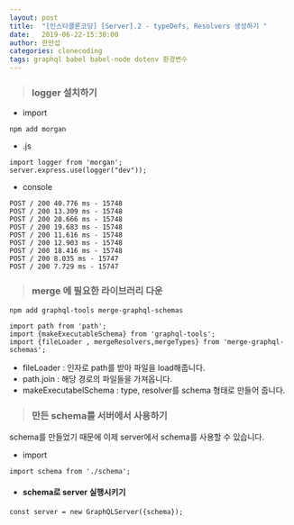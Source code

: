 ```yaml
---
layout: post
title:  "[인스타클론코딩] [Server].2 - typeDefs, Resolvers 생성하기 "
date:   2019-06-22-15:30:00
author: 한만섭
categories: clonecoding
tags: graphql babel babel-node dotenv 환경변수
---
```


> ### logger 설치하기 
  * import
  ```
  npm add morgan
  ```
  * .js
  ```
  import logger from 'morgan';
  server.express.use(logger("dev"));
  ```
  * console
  ```
  POST / 200 40.776 ms - 15748
  POST / 200 13.309 ms - 15748
  POST / 200 20.666 ms - 15748
  POST / 200 19.683 ms - 15748
  POST / 200 11.616 ms - 15748
  POST / 200 12.903 ms - 15748
  POST / 200 18.416 ms - 15748
  POST / 200 8.035 ms - 15747
  POST / 200 7.729 ms - 15747
  ```
  
  
  
> ### merge 에 필요한 라이브러리 다운 
  
  ```
  npm add graphql-tools merge-graphql-schemas
  ```
  ```
  import path from 'path';
  import {makeExecutableSchema} from 'graphql-tools';
  import {fileLoader , mergeResolvers,mergeTypes} from 'merge-graphql-schemas';
  ```
  
  * fileLoader : 인자로 path를 받아 파일을 load해줍니다.  
  * path.join : 해당 경로의 파일들을 가져옵니다.  
  * makeExecutabelSchema : type, resolver를 schema 형태로 만들어 줍니다.  
  
> ### 만든 schema를 서버에서 사용하기 
  
  schema를 만들었기 때문에 이제 server에서 schema를 사용할 수 있습니다. 
  
  * import
  ```
  import schema from './schema';
  ```
  
  * #### schema로 server 실행시키기 
  ```
  const server = new GraphQLServer({schema});
  ```
  
